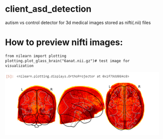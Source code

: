 # client_asd_detection
autism vs control detector for 3d medical images stored as nifti(.nii) files

# How to preview nifti images:
```
from nilearn import plotting
plotting.plot_glass_brain("6anat.nii.gz")# test image for visualization
```
![](image.PNG)
